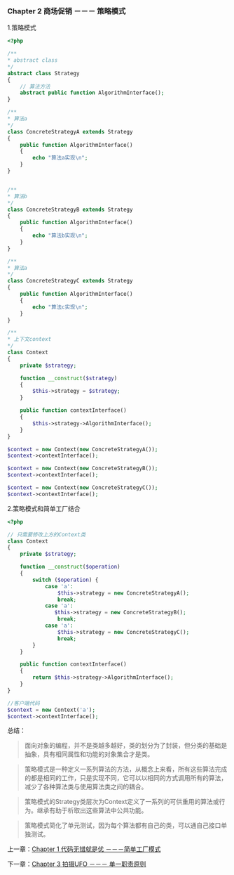 ### Chapter 2 商场促销 －－－ 策略模式

1.策略模式
```php
<?php 

/**
* abstract class
*/
abstract class Strategy
{
    // 算法方法
    abstract public function AlgorithmInterface();    
}

/**
* 算法a
*/
class ConcreteStrategyA extends Strategy
{
    public function AlgorithmInterface()
    {
        echo "算法a实现\n";
    }
}


/**
* 算法b
*/
class ConcreteStrategyB extends Strategy
{
    public function AlgorithmInterface()
    {
        echo "算法b实现\n";
    }
}

/**
* 算法a
*/
class ConcreteStrategyC extends Strategy
{
    public function AlgorithmInterface()
    {
        echo "算法c实现\n";
    }
}

/**
* 上下文context
*/
class Context
{
    private $strategy;

    function __construct($strategy)
    {
        $this->strategy = $strategy;
    }

    public function contextInterface()
    {
        $this->strategy->AlgorithmInterface();
    }
}

$context = new Context(new ConcreteStrategyA());
$context->contextInterface();

$context = new Context(new ConcreteStrategyB());
$context->contextInterface();

$context = new Context(new ConcreteStrategyC());
$context->contextInterface();


```

2.策略模式和简单工厂结合
```php
<?php

// 只需要修改上方的Context类
class Context
{
    private $strategy;

    function __construct($operation)
    {
        switch ($operation) {
            case 'a':
                $this->strategy = new ConcreteStrategyA();
                break;
            case 'a':
               $this->strategy = new ConcreteStrategyB();
                break;
            case 'a':
                $this->strategy = new ConcreteStrategyC();
                break;
        }
    }

    public function contextInterface()
    {
        return $this->strategy->AlgorithmInterface();
    }
}

//客户端代码
$context = new Context('a');
$context->contextInterface();
```

总结：
> 面向对象的编程，并不是类越多越好，类的划分为了封装，但分类的基础是抽象，具有相同属性和功能的对象集合才是类。

> 策略模式是一种定义一系列算法的方法，从概念上来看，所有这些算法完成的都是相同的工作，只是实现不同，它可以以相同的方式调用所有的算法，减少了各种算法类与使用算法类之间的耦合。

> 策略模式的Strategy类层次为Context定义了一系列的可供重用的算法或行为。继承有助于析取出这些算法中公共功能。

> 策略模式简化了单元测试，因为每个算法都有自己的类，可以通自己接口单独测试。



上一章：[Chapter 1 代码无错就是优 －－－简单工厂模式](https://github.com/flyingalex/design-patterns-by-php/blob/master/chapter1.md)

下一章：[Chapter 3 拍摄UFO －－－ 单一职责原则](https://github.com/flyingalex/design-patterns-by-php/blob/master/chapter3.md)
